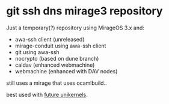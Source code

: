 # git ssh dns mirage3 repository

Just a temporary(?) repository using MirageOS 3.x and:
- awa-ssh client (unreleased)
- mirage-conduit using awa-ssh client
- git using awa-ssh
- nocrypto (based on dune branch)
- caldav (enhanced webmachine)
- webmachine (enhanced with DAV nodes)

still uses a mirage that uses ocamlbuild..

best used with [future unikernels](https://github.com/roburio/unikernels/tree/future).
